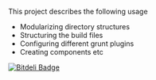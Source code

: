 This project describes the following usage
 * Modularizing directory structures
 * Structuring the build files
 * Configuring different grunt plugins
 * Creating components etc 
 
[![Bitdeli Badge](https://d2weczhvl823v0.cloudfront.net/mnadeem/angular-sample-app/trend.png)](https://bitdeli.com/free "Bitdeli Badge")

